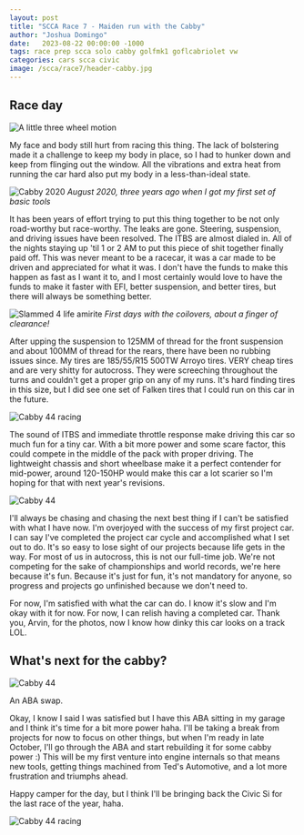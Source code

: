 ```yaml
---
layout: post
title: "SCCA Race 7 - Maiden run with the Cabby"
author: "Joshua Domingo"
date:   2023-08-22 00:00:00 -1000
tags: race prep scca solo cabby golfmk1 goflcabriolet vw 
categories: cars scca civic
image: /scca/race7/header-cabby.jpg
---
```


## Race day

![A little three wheel motion](https://www.sudoyashi.com/assets/img/scca/race7/cabby-autocross-arvin-15.jpg)

My face and body still hurt from racing this thing. The lack of bolstering made it a challenge to keep my body in place, so I had to hunker down and keep from flinging out the window. All the vibrations and extra heat from running the car hard also put my body in a less-than-ideal state.

![Cabby 2020](https://www.sudoyashi.com/assets/img/cabby-gallery-3.jpg)
*August 2020, three years ago when I got my first set of basic tools*

It has been years of effort trying to put this thing together to be not only road-worthy but race-worthy. The leaks are gone. Steering, suspension, and driving issues have been resolved. The ITBS are almost dialed in. All of the nights staying up 'til 1 or 2 AM to put this piece of shit together finally paid off. This was never meant to be a racecar, it was a car made to be driven and appreciated for what it was. I don't have the funds to make this happen as fast as I want it to, and I most certainly would love to have the funds to make it faster with EFI, better suspension, and better tires, but there will always be something better.

![Slammed 4 life amirite](https://www.sudoyashi.com/assets/img/suspension-1.jpg)
*First days with the coilovers, about a finger of clearance!*

After upping the suspension to 125MM of thread for the front suspension and about 100MM of thread for the rears, there have been no rubbing issues since. My tires are 185/55/R15 500TW Arroyo tires. VERY cheap tires and are very shitty for autocross. They were screeching throughout the turns and couldn't get a proper grip on any of my runs. It's hard finding tires in this size, but I did see one set of Falken tires that I could run on this car in the future.

![Cabby 44 racing](https://www.sudoyashi.com/assets/img/scca/race7/cabby-autocross-arvin-5.jpg)

The sound of ITBS and immediate throttle response make driving this car so much fun for a tiny car. With a bit more power and some scare factor, this could compete in the middle of the pack with proper driving. The lightweight chassis and short wheelbase make it a perfect contender for mid-power, around 120-150HP would make this car a lot scarier so I'm hoping for that with next year's revisions.

![Cabby 44](https://www.sudoyashi.com/assets/img/cabby/while-im-in-there/carbs.jpg)

I'll always be chasing and chasing the next best thing if I can't be satisfied with what I have now. I'm overjoyed with the success of my first project car. I can say I've completed the project car cycle and accomplished what I set out to do. It's so easy to lose sight of our projects because life gets in the way. For most of us in autocross, this is not our full-time job. We're not competing for the sake of championships and world records, we're here because it's fun. Because it's just for fun, it's not mandatory for anyone, so progress and projects go unfinished because we don't need to.

For now, I'm satisfied with what the car can do. I know it's slow and I'm okay with it for now. For now, I can relish having a completed car. Thank you, Arvin, for the photos, now I know how dinky this car looks on a track LOL.

## What's next for the cabby?

![Cabby 44](https://www.sudoyashi.com/assets/img/scca/race7/sunset.PNG)

An ABA swap.

Okay, I know I said I was satisfied but I have this ABA sitting in my garage and I think it's time for a bit more power haha. I'll be taking a break from projects for now to focus on other things, but when I'm ready in late October, I'll go through the ABA and start rebuilding it for some cabby power :) This will be my first venture into engine internals so that means new tools, getting things machined from Ted's Automotive, and a lot more frustration and triumphs ahead.

Happy camper for the day, but I think I'll be bringing back the Civic Si for the last race of the year, haha.

![Cabby 44 racing](https://www.sudoyashi.com/assets/img/scca/race7/cabby-autocross-arvin-10.jpg)
